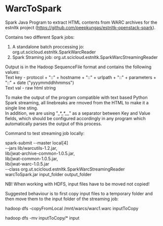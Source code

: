 # WarcToSpark

Spark Java Program to extract HTML contents from WARC archives for the estnltk project (https://github.com/peepkungas/estnltk-openstack-spark). 

Contains two different Spark jobs:
1. A standalone batch proccessing jo: org.ut.scicloud.estnltk.SparkWarcReader
2. Spark Straming job: org.ut.scicloud.estnltk.SparkWarcStreamingReader 

Output is in the Hadoop SequenceFile format and contains the following values: \
Text key - protocol + "::" + hostname + "::" + urlpath + "::" + parameters + "::" + date ("yyyymmddhhmmss") \
Text val - raw html string 

To make the output of the program compatible with text based Python Spark streaming, all linebreaks are rmoved from the HTML to make it a single line sting. \
In addition, we are using "*_*_*_*_*_*_*_*_" as a separator between Key and Value fields, which should be configured accordingly in any program which automatically parses the output of this process. 

Command to test streaming job locally:

spark-submit --master local[4] \
--jars lib/warcutils-1.2.jar,\
lib/jwat-archive-common-1.0.5.jar,\
lib/jwat-common-1.0.5.jar,\
lib/jwat-warc-1.0.5.jar \
--class org.ut.scicloud.estnltk.SparkWarcStreamingReader \
warcToSpark.jar input_folder output_folder


NB! When working with HDFS, input files have to be moved not copied!

Suggested behaviour is to first copy input files to a temporary folder and then move them to the input folder of the streaming job:

hadoop dfs -copyFromLocal /mnt/warcs/warc1.warc inputToCopy

hadoop dfs -mv inputToCopy/* input

